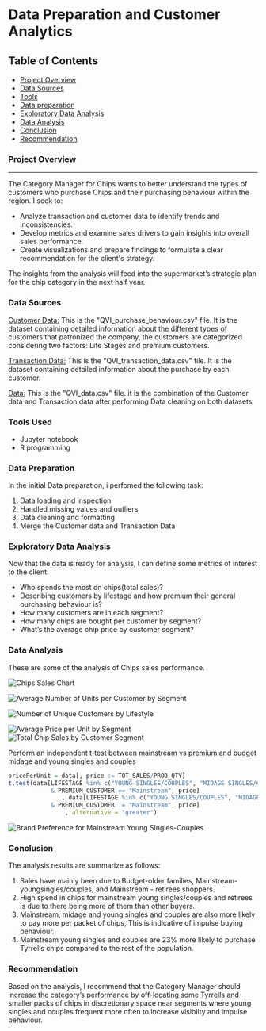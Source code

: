 # Data Preparation and Customer Analytics

## Table of Contents
- [Project Overview](#project-overview)
- [Data Sources](#data-sources)
- [Tools](#tools-used)
- [Data preparation](#data-preparation)
- [Exploratory Data Analysis](#exploratory-data-analysis)
- [Data Analysis](#data-analysis)
- [Conclusion](#conclusion)
- [Recommendation](#recommendation)

### Project Overview
---
The Category Manager for Chips wants to better understand the types of customers who purchase Chips and their purchasing behaviour within the region. I seek to:
- Analyze transaction and customer data to identify trends and inconsistencies. 
- Develop metrics and examine sales drivers to gain insights into overall sales performance. 
- Create visualizations and prepare findings to formulate a clear recommendation for the client's strategy.
  
The insights from the analysis will feed into the supermarket’s strategic plan for the chip category in the next half year.

### Data Sources

[Customer Data:](QVI_purchase_behaviour.csv) This is the "QVI_purchase_behaviour.csv" file. It is the dataset containing detailed information about the different types of customers that patronized the company, the customers are categorized considering two factors: Life Stages and premium customers. 

[Transaction Data:](QVI_transaction_data.xlsx) This is the "QVI_transaction_data.csv" file. It is the dataset containing detailed information about the purchase by each customer.

[Data:](QVI_data.csv) This is the "QVI_data.csv" file. it is the combination of the Customer data and Transaction data after performing Data cleaning on both datasets 

### Tools Used
- Jupyter notebook
- R programming

### Data Preparation
In the initial Data preparation, i perfomed the following task:
1. Data loading and inspection
2. Handled missing values and outliers
3. Data cleaning and formatting
4. Merge the Customer data and Transaction Data

### Exploratory Data Analysis
Now that the data is ready for analysis, I can define some metrics of interest to the client:
- Who spends the most on chips(total sales)?
- Describing customers by lifestage and how premium their general purchasing behaviour is?
- How many customers are in each segment?
- How many chips are bought per customer by segment?
- What’s the average chip price by customer segment?

### Data Analysis
 These are some of the analysis of Chips sales performance.
 
![Chips Sales Chart](https://raw.githubusercontent.com/username/repository/main/assets/chips_sales_chart.png)

![Average Number of Units per Customer by Segment](https://github.com/user-attachments/assets/111ee801-ab84-4b6c-a83e-d078f3f87782)

![Number of Unique Customers by Lifestyle](https://github.com/user-attachments/assets/a2069483-4b3c-4e7e-9e3a-b86037dbd8b9)

 
![Average Price per Unit by Segment](https://github.com/user-attachments/assets/2d05e1a4-2ffb-4e22-a6ff-55997654017c)
![Total Chip Sales by Customer Segment](https://github.com/user-attachments/assets/88a310b3-8703-4bbe-b6cc-812429d93d0d)

 Perform an independent t‐test between mainstream vs premium and budget midage and young singles and couples 
```R
pricePerUnit = data[, price := TOT_SALES/PROD_QTY] 
t.test(data[LIFESTAGE %in% c("YOUNG SINGLES/COUPLES", "MIDAGE SINGLES/COUPLES") 
            & PREMIUM_CUSTOMER == "Mainstream", price]
               , data[LIFESTAGE %in% c("YOUNG SINGLES/COUPLES", "MIDAGE SINGLES/COUPLES")
            & PREMIUM_CUSTOMER != "Mainstream", price]
                , alternative = "greater")
```
![Brand Preference for Mainstream Young Singles-Couples](https://github.com/user-attachments/assets/513adaf6-8dcd-4877-8fda-f37792b5a063)

### Conclusion
The analysis results are summarize as follows:
1. Sales have mainly been due to Budget-older families, Mainstream-youngsingles/couples, and Mainstream - retirees shoppers. 
2. High spend in chips for mainstream young singles/couples and retirees is due to there being more of them than other buyers. 
3. Mainstream, midage and young singles and couples are also more likely to pay more per packet of chips, This is indicative of impulse buying behaviour.
4. Mainstream young singles and couples are 23% more likely to purchase Tyrrells chips compared to the rest of the population.

### Recommendation
Based on the analysis, I recommend that the Category Manager should increase the category’s performance by off-locating some Tyrrells and smaller packs of chips in discretionary space near segments where young singles and couples frequent more often to increase visibilty and impulse behaviour.
